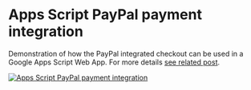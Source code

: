 # Apps Script PayPal payment integration

Demonstration of how the PayPal integrated checkout can be used in a Google Apps Script Web App. For more details [see related post](https://hawksey.info/?p=20812).

[![Apps Script PayPal payment integration](https://img.youtube.com/vi/5XhrToq4E3A/0.jpg)](https://www.youtube.com/watch?v=5XhrToq4E3A)

